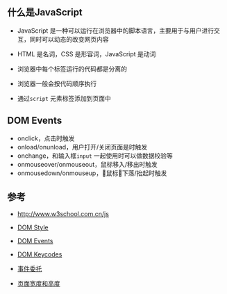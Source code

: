 ## 什么是JavaScript

- JavaScript 是一种可以运行在浏览器中的脚本语言，主要用于与用户进行交互，同时可以动态的改变网页内容

- HTML 是名词，CSS 是形容词，JavaScript 是动词

- 浏览器中每个标签运行的代码都是分离的

- 浏览器一般会按代码顺序执行

- 通过`script` 元素标签添加到页面中

## DOM Events

- onclick，点击时触发
- onload/onunload，用户打开/关闭页面是时触发
- onchange，和输入框`input` 一起使用时可以做数据校验等
- onmouseover/onmouseout，鼠标移入/移出时触发
- onmousedown/onmouseup，鼠标下落/抬起时触发

## 参考

- http://www.w3school.com.cn/js

- [DOM Style](https://www.w3schools.com/jsref/dom_obj_style.asp)

- [DOM Events](https://www.w3schools.com/jsref/dom_obj_event.asp)

- [DOM Keycodes](https://css-tricks.com/snippets/javascript/javascript-keycodes/)

- [事件委托](https://www.cnblogs.com/liugang-vip/p/5616484.html)

- [页面宽度和高度](http://www.cnblogs.com/polk6/p/5051935.html)
